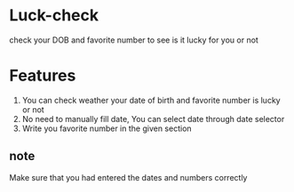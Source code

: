 # Luck-check
check your DOB and favorite number to see is it lucky for you or not

# Features

1. You can check weather your date of birth and favorite number is lucky or not
2. No need to manually fill date, You can select date through date selector
3. Write you favorite number in the given section

## note

Make sure that you had entered the dates and numbers correctly